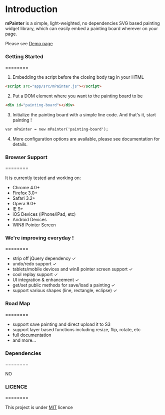 Introduction
========

**mPainter** is a simple, light-weighted, no dependencies SVG based painting widget library, which can easily embed a painting board wherever on your page.

Please see [Demo page]


### Getting Started
========

1. Embedding the script before the closing body tag in your HTML

``` html
<script src="app/src/mPainter.js"></script>
```

2. Put a DOM element where you want to the painting board to be

``` html
<div id="painting-board"></div>
```

3. Initialize the painting board with a simple line code. And that's it, start painting !

``` html
var mPainter = new mPainter('painting-board');
```

4. More configuration options are available, please see documentation for details.

### Browser Support
========

It is currently tested and working on:

- Chrome 4.0+
- Firefox 3.0+
- Safari 3.2+
- Opera 9.0+
- IE 9+
- iOS Devices (iPhone/iPad, etc)
- Android Devices
- WIN8 Pointer Screen

### We're improving everyday !
========

* strip off jQuery dependency ✓
* undo/redo support ✓
* tablets/mobile devices and win8 pointer screen support ✓
* cool replay support ✓
* UI integration & enhancement ✓
* get/set public methods for save/load a painting ✓
* support various shapes (line, rectangle, eclipse) ✓

### Road Map
========

* support save painting and direct upload it to S3
* support layer based functions including resize, flip, rotate, etc
* full documentation
* and more...

### Dependencies
========

NO

### LICENCE
========

This project is under [MIT] licence

[Demo page]: http://paint.tantanguanguan.com
[MIT]: http://en.wikipedia.org/wiki/MIT_License
